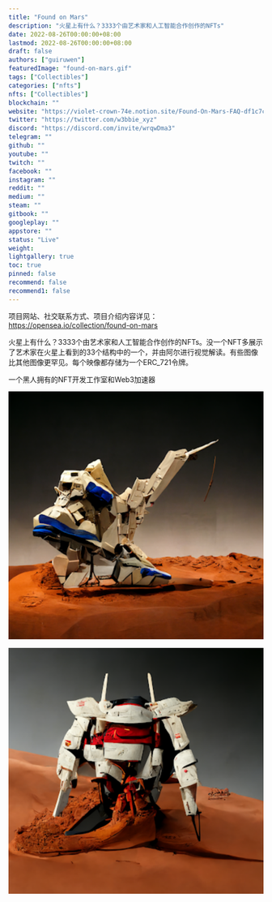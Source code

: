 ```yaml
---
title: "Found on Mars"
description: "火星上有什么？3333个由艺术家和人工智能合作创作的NFTs"
date: 2022-08-26T00:00:00+08:00
lastmod: 2022-08-26T00:00:00+08:00
draft: false
authors: ["guiruwen"]
featuredImage: "found-on-mars.gif"
tags: ["Collectibles"]
categories: ["nfts"]
nfts: ["Collectibles"]
blockchain: ""
website: "https://violet-crown-74e.notion.site/Found-On-Mars-FAQ-df1c7c76129b4b1491555b85874040df"
twitter: "https://twitter.com/w3bbie_xyz"
discord: "https://discord.com/invite/wrqwDma3"
telegram: ""
github: ""
youtube: ""
twitch: ""
facebook: ""
instagram: ""
reddit: ""
medium: ""
steam: ""
gitbook: ""
googleplay: ""
appstore: ""
status: "Live"
weight: 
lightgallery: true
toc: true
pinned: false
recommend: false
recommend1: false
---
```

项目网站、社交联系方式、项目介绍内容详见：https://opensea.io/collection/found-on-mars

火星上有什么？3333个由艺术家和人工智能合作创作的NFTs。没一个NFT多展示了艺术家在火星上看到的33个结构中的一个，并由阿尔进行视觉解读。有些图像比其他图像更罕见。每个映像都存储为一个ERC_721令牌。

一个黑人拥有的NFT开发工作室和Web3加速器

![nft](01.png)

![nft](02.png)
